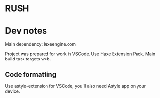 # RUSH

# Dev notes

Main dependency: luxeengine.com

Project was prepared for work in VSCode. Use Haxe Extension Pack.
Main build task targets web.

## Code formatting

Use astyle-extension for VSCode, you'll also need Astyle app on your device.
